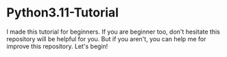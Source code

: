 # Python3.11-Tutorial
I made this tutorial for beginners. If you are beginner too, don't hesitate this repository will be helpful for you. But if you aren't, you can help me for improve this repository. Let's begin! 
